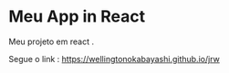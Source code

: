 # Meu App in React

Meu projeto em react .

Segue o link : https://wellingtonokabayashi.github.io/jrw
